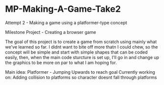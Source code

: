 # MP-Making-A-Game-Take2
Attempt 2 - Making a game using a platformer-type concept

Milestone Project - Creating a browser game 

The goal of this project is to create a game from scratch using mainly what we've learned so far. I didnt want to bite off more thatn I could chew, so the concept will be simple and start with simple shapes that can be coded easily, then, when the main code sturcture is set up, I'll go in and change up the graphics to be more on par to what I am hoping for. 

Main idea:
    Platformer - Jumping Upwards to reach goal
Currently working on:
    Adding collision to platforms so character doesnt fall through platforms

